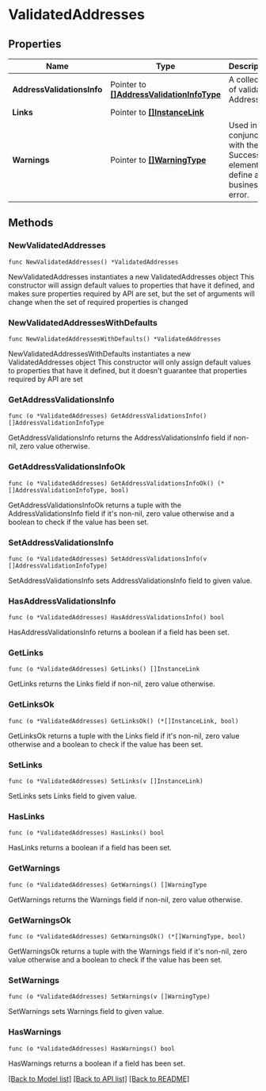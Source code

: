 # ValidatedAddresses

## Properties

Name | Type | Description | Notes
------------ | ------------- | ------------- | -------------
**AddressValidationsInfo** | Pointer to [**[]AddressValidationInfoType**](AddressValidationInfoType.md) | A collection of validated Addresses. | [optional] 
**Links** | Pointer to [**[]InstanceLink**](InstanceLink.md) |  | [optional] 
**Warnings** | Pointer to [**[]WarningType**](WarningType.md) | Used in conjunction with the Success element to define a business error. | [optional] 

## Methods

### NewValidatedAddresses

`func NewValidatedAddresses() *ValidatedAddresses`

NewValidatedAddresses instantiates a new ValidatedAddresses object
This constructor will assign default values to properties that have it defined,
and makes sure properties required by API are set, but the set of arguments
will change when the set of required properties is changed

### NewValidatedAddressesWithDefaults

`func NewValidatedAddressesWithDefaults() *ValidatedAddresses`

NewValidatedAddressesWithDefaults instantiates a new ValidatedAddresses object
This constructor will only assign default values to properties that have it defined,
but it doesn't guarantee that properties required by API are set

### GetAddressValidationsInfo

`func (o *ValidatedAddresses) GetAddressValidationsInfo() []AddressValidationInfoType`

GetAddressValidationsInfo returns the AddressValidationsInfo field if non-nil, zero value otherwise.

### GetAddressValidationsInfoOk

`func (o *ValidatedAddresses) GetAddressValidationsInfoOk() (*[]AddressValidationInfoType, bool)`

GetAddressValidationsInfoOk returns a tuple with the AddressValidationsInfo field if it's non-nil, zero value otherwise
and a boolean to check if the value has been set.

### SetAddressValidationsInfo

`func (o *ValidatedAddresses) SetAddressValidationsInfo(v []AddressValidationInfoType)`

SetAddressValidationsInfo sets AddressValidationsInfo field to given value.

### HasAddressValidationsInfo

`func (o *ValidatedAddresses) HasAddressValidationsInfo() bool`

HasAddressValidationsInfo returns a boolean if a field has been set.

### GetLinks

`func (o *ValidatedAddresses) GetLinks() []InstanceLink`

GetLinks returns the Links field if non-nil, zero value otherwise.

### GetLinksOk

`func (o *ValidatedAddresses) GetLinksOk() (*[]InstanceLink, bool)`

GetLinksOk returns a tuple with the Links field if it's non-nil, zero value otherwise
and a boolean to check if the value has been set.

### SetLinks

`func (o *ValidatedAddresses) SetLinks(v []InstanceLink)`

SetLinks sets Links field to given value.

### HasLinks

`func (o *ValidatedAddresses) HasLinks() bool`

HasLinks returns a boolean if a field has been set.

### GetWarnings

`func (o *ValidatedAddresses) GetWarnings() []WarningType`

GetWarnings returns the Warnings field if non-nil, zero value otherwise.

### GetWarningsOk

`func (o *ValidatedAddresses) GetWarningsOk() (*[]WarningType, bool)`

GetWarningsOk returns a tuple with the Warnings field if it's non-nil, zero value otherwise
and a boolean to check if the value has been set.

### SetWarnings

`func (o *ValidatedAddresses) SetWarnings(v []WarningType)`

SetWarnings sets Warnings field to given value.

### HasWarnings

`func (o *ValidatedAddresses) HasWarnings() bool`

HasWarnings returns a boolean if a field has been set.


[[Back to Model list]](../README.md#documentation-for-models) [[Back to API list]](../README.md#documentation-for-api-endpoints) [[Back to README]](../README.md)


